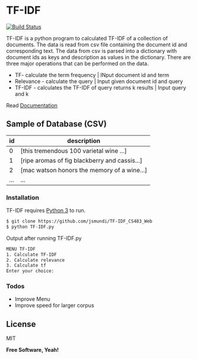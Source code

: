 # TF-IDF

[![Build Status](https://travis-ci.org/joemccann/dillinger.svg?branch=master)](https://travis-ci.org/joemccann/dillinger)

TF-IDF is a python program to calculated TF-IDF of a collection of documents. The data is read from csv file containing the document id and corresponding text. The data from csv is parsed into a dictionary with document ids as keys and description as values in the dictionary. 
There are three major operations that can be performed on the data. 

  - TF- calculate the term frequency | INput document id and term
  - Relevance - calculate the query | Input given document id and query
  - TF-IDF - calculates the TF-IDF of query returns k results | Input query and k

Read [Documentation](writeup.pdf)
  
## Sample of Database (CSV)

| id | description |
| ------ | ------ |
| 0 | [this tremendous 100 varietal wine ...] |
| 1 | [ripe aromas of fig blackberry and cassis...] |
| 2 | [mac watson honors the memory of a wine...] |
| ... | ... |



### Installation

TF-IDF requires [Python 3](https://docs.python-guide.org/starting/installation/) to run.

```sh
$ git clone https://github.com/jsmundi/TF-IDF_CS483_Web
$ python TF-IDF.py
```
Output after running TF-IDF.py
```sh
MENU TF-IDF 
1. Calculate TF-IDF
2. Calculate relevance
3. Calculate tf
Enter your choice: 
```



### Todos

 - Improve Menu
 - Improve speed for larger corpus

License
----

MIT

**Free Software, Yeah!**
